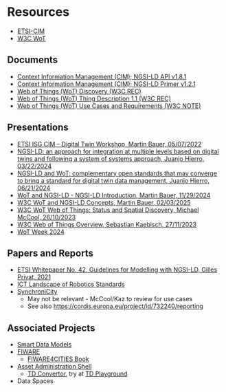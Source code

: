 # Resources
* [ETSI-CIM](https://www.etsi.org/committee/cim/)
* [W3C WoT](https://www.w3.org/WoT/)

## Documents
* [Context Information Management (CIM); NGSI-LD API v1.8.1](https://www.etsi.org/deliver/etsi_gs/CIM/001_099/009/01.08.01_60/gs_CIM009v010801p.pdf)
* [Context Information Management (CIM); NGSI-LD Primer v1.2.1](https://www.etsi.org/deliver/etsi_gr/CIM/001_099/008/01.02.01_60/gr_CIM008v010201p.pdf)
* [Web of Things (WoT) Discovery (W3C REC)](https://www.w3.org/TR/wot-discovery/)
* [Web of Things (WoT) Thing Description 1.1 (W3C REC)](https://www.w3.org/TR/wot-thing-description11/)
* [Web of Things (WoT) Use Cases and Requirements (W3C NOTE)](https://www.w3.org/TR/wot-usecases/)

## Presentations
* [ETSI ISG CIM – Digital Twin Workshop, Martin Bauer, 05/07/2022](https://www.egm.io/wp-content/uploads/2022/07/04-Introduction_to_NGSI-LD.pdf)
* [NGSI-LD: an approach for integration at multiple levels based on digital twins and following a system of systems approach, Juanjo Hierro, 03/22/2024](https://docs.google.com/presentation/d/1xAm6ZZaxZamFj40BRCfvZKz2P_aXVrSy/)
* [NGSI-LD and WoT: complementary open standards that may converge to bring a standard for digital twin data management, Juanjo Hierro, 06/21/2024](https://docs.google.com/presentation/d/1-RI8q1hhnRqaZDwvxnpKnaaxQ0kMGtME/edit?usp=sharing&ouid=115453639179713725602&rtpof=true&sd=true)
* [WoT and NGSI-LD - NGSI-LD Introduction, Martin Bauer, 11/29/2024](https://github.com/w3c/wot-ngsi-ld/raw/refs/heads/main/resources/NGSI-LD%20Presentation%20to%20W3C%20WoT.pptx)
* [W3C WoT and NGSI-LD Concepts, Martin Bauer, 02/03/2025](https://github.com/w3c/wot-ngsi-ld/blob/main/resources/W3C%20WoT%20and%20NGSI-LD%20Concepts.pptx)
* [W3C WoT Web of Things: Status and Spatial Discovery, Michael McCool, 26/10/2023](https://github.com/w3c/wot/blob/main/PRESENTATIONS/2023-10-WoT-Status-McCool.pdf)
* [W3C Web of Things Overview, Sebastian Kaebisch, 27/11/2023](https://github.com/w3c/wot/blob/main/PRESENTATIONS/2023-11-27-WoT-Overview-Sebastian.pdf)
* [WoT Week 2024](https://github.com/w3c/wot/tree/main/PRESENTATIONS/2024-11-wot-week/Presentations)

## Papers and Reports
* [ETSI Whitepaper No. 42, Guidelines for Modelling with NGSI-LD, Gilles Privat, 2021](https://www.etsi.org/images/files/ETSIWhitePapers/etsi_wp_42_NGSI_LD.pdf)
* [ICT Landscape of Robotics Standards](https://www.standict.eu/landscape-analysis-report/landscape-robotics-standards)
* [SynchroniCity](https://oascities.org/wp-content/uploads/2022/08/SynchroniCity_D2.10.pdf)
  - May not be relevant - McCool/Kaz to review for use cases
  - See also https://cordis.europa.eu/project/id/732240/reporting

## Associated Projects
* [Smart Data Models](https://smartdatamodels.org/)
* [FIWARE](https://www.fiware.org/)
  - [FIWARE4CITIES Book](https://www.fiware.org/about-us/smart-cities/fiware4cities-book/)
* [Asset Administration Shell](https://industrialdigitaltwin.org/en/wp-content/uploads/sites/2/2024/01/IDTA-02017-1-0_Submodel_Asset-Interfaces-Description.pdf)
  - [TD Convertor](https://github.com/eclipse-thingweb/td-tools/tree/main/node/aas-aid), try at [TD Playground](https://playground.thingweb.io/)
* Data Spaces
